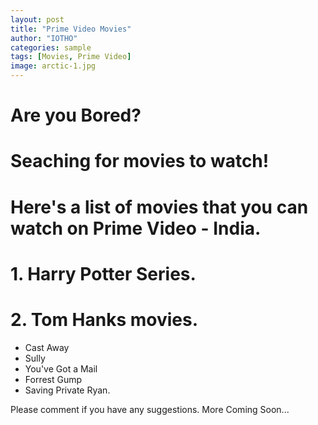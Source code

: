 ```yaml
---
layout: post
title: "Prime Video Movies"
author: "IOTHO"
categories: sample
tags: [Movies, Prime Video]
image: arctic-1.jpg
---
```


# Are you Bored?
# Seaching for movies to watch! 
# Here's a list of movies that you can watch on Prime Video - India.



# 1. Harry Potter Series.

# 2. Tom Hanks movies.
  * Cast Away
  * Sully
  * You've Got a Mail
  * Forrest Gump 
  * Saving Private Ryan. 


Please comment if you have any suggestions.
More Coming Soon...
